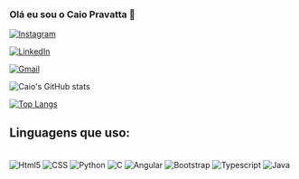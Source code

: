 ### Olá eu sou o Caio Pravatta 🤙

[![Instagram](https://img.shields.io/badge/Instagram-E4405F?style=for-the-badge&logo=instagram&logoColor=white)](https://www.instagram.com/caio__p/)

[![LinkedIn](https://img.shields.io/badge/LinkedIn-0077B5?style=for-the-badge&logo=linkedin&logoColor=white)](https://www.linkedin.com/in/caiopravatta/)

[![Gmail](https://img.shields.io/badge/Gmail-D14836?style=for-the-badge&logo=gmail&logoColor=white)](caiopravatta@gmail.com)

![Caio's GitHub stats](https://github-readme-stats.vercel.app/api?username=CaioPMarcondes&show_icons=true&theme=tokyonight)

[![Top Langs](https://github-readme-stats.vercel.app/api/top-langs/?username=CaioPMarcondes&layout=donut&theme=tokyonight)](https://github.com/CaioPMarcondes/github-readme-stats)

## Linguagens que uso:
<div style="display: inline_block"><br/>
<img align="center" alt="Html5" src="https://img.shields.io/badge/HTML5-E34F26?style=for-the-badge&logo=html5&logoColor=white" />
<img align="center" alt="CSS" src="https://img.shields.io/badge/CSS3-1572B6?style=for-the-badge&logo=css3&logoColor=white" />
  <img align="center" alt="Python" src="https://img.shields.io/badge/Python-14354C?style=for-the-badge&logo=python&logoColor=white" />
  <img align="center" alt="C" src="https://img.shields.io/badge/C-00599C?style=for-the-badge&logo=c&logoColor=white" />
  <img align="center" alt="Angular" src="https://img.shields.io/badge/Angular-DD0031?style=for-the-badge&logo=angular&logoColor=white" />
  <img align="center" alt="Bootstrap" src="https://img.shields.io/badge/Bootstrap-563D7C?style=for-the-badge&logo=bootstrap&logoColor=white" />
  <img align="center" alt="Typescript" src="https://img.shields.io/badge/TypeScript-007ACC?style=for-the-badge&logo=typescript&logoColor=white" />
   <img align="center" alt="Java" src="https://img.shields.io/badge/JavaScript-F7DF1E?style=for-the-badge&logo=javascript&logoColor=black" />
  
</div>
